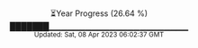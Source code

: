 <p align="center">
⏳Year Progress (26.64 %) <br>
███████▁▁▁▁▁▁▁▁▁▁▁▁▁▁▁▁▁▁▁▁▁▁▁ <br>
<sub>Updated: Sat, 08 Apr 2023 06:02:37 GMT</sub>
</p>

